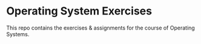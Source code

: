 # Operating System Exercises

This repo contains the exercises & assignments for the course of Operating Systems.